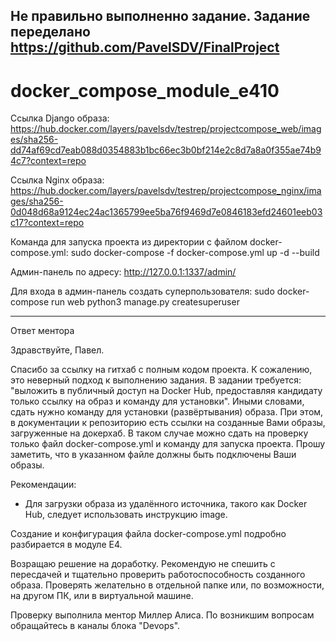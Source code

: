 Не правильно выполненно задание. Задание переделано https://github.com/PavelSDV/FinalProject
---------------


# docker_compose_module_e410
Ссылка Django образа:
https://hub.docker.com/layers/pavelsdv/testrep/projectcompose_web/images/sha256-dd74af69cd7eab088d0354883b1bc66ec3b0bf214e2c8d7a8a0f355ae74b94c7?context=repo

Ссылка Nginx образа:
https://hub.docker.com/layers/pavelsdv/testrep/projectcompose_nginx/images/sha256-0d048d68a9124ec24ac1365799ee5ba76f9469d7e0846183efd24601eeb03c17?context=repo

Команда для запуска проекта из директории с файлом docker-compose.yml: sudo docker-compose -f docker-compose.yml up -d --build

Админ-панель по адресу: http://127.0.0.1:1337/admin/

Для входа в админ-панель создать суперпользователя: sudo docker-compose run web python3 manage.py createsuperuser

-------------------
Ответ ментора

Здравствуйте, Павел.

Спасибо за ссылку на гитхаб с полным кодом проекта. К сожалению, это неверный подход к выполнению задания. В задании требуется: "выложить в публичный доступ на Docker Hub, предоставляя кандидату только ссылку на образ и команду для установки". Иными словами, сдать нужно команду для установки (развёртывания) образа. 
При этом, в документации к репозиторию есть ссылки на созданные Вами образы, загруженные на докерхаб. В таком случае можно сдать на проверку только файл docker-compose.yml и команду для запуска проекта. Прошу заметить, что в указанном файле должны быть подключены Ваши образы. 

Рекомендации:
- Для загрузки образа из удалённого источника, такого как Docker Hub, следует использовать инструкцию image. 

Создание и конфигурация файла docker-compose.yml  подробно разбирается в модуле E4. 

Возращаю решение на доработку. Рекомендую не спешить с пересдачей и тщательно проверить работоспособность созданного образа. Проверять желательно в отдельной папке или, по возможности, на другом ПК, или в виртуальной машине. 

Проверку выполнила ментор Миллер Алиса. По возникшим вопросам обращайтесь в каналы блока
"Devops".
